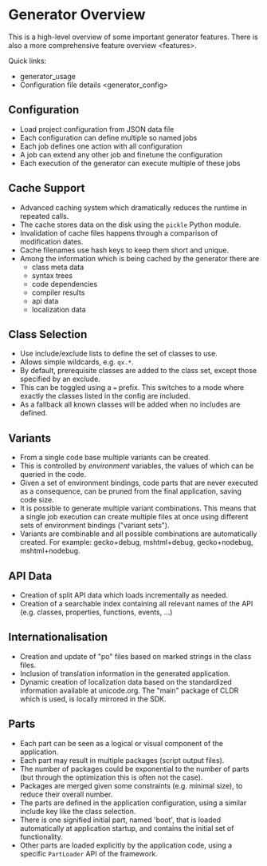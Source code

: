 Generator Overview
==================

This is a high-level overview of some important generator features. There is also a more comprehensive feature overview \<features\>.

Quick links:

-   generator\_usage
-   Configuration file details \<generator\_config\>

Configuration
-------------

-   Load project configuration from JSON data file
-   Each configuration can define multiple so named jobs
-   Each job defines one action with all configuration
-   A job can extend any other job and finetune the configuration
-   Each execution of the generator can execute multiple of these jobs

Cache Support
-------------

-   Advanced caching system which dramatically reduces the runtime in repeated calls.
-   The cache stores data on the disk using the `pickle` Python module.
-   Invalidation of cache files happens through a comparison of modification dates.
-   Cache filenames use hash keys to keep them short and unique.
-   Among the information which is being cached by the generator there are
    -   class meta data
    -   syntax trees
    -   code dependencies
    -   compiler results
    -   api data
    -   localization data

Class Selection
---------------

-   Use include/exclude lists to define the set of classes to use.
-   Allows simple wildcards, e.g. `qx.*`.
-   By default, prerequisite classes are added to the class set, except those specified by an exclude.
-   This can be toggled using a `=` prefix. This switches to a mode where exactly the classes listed in the config are included.
-   As a fallback all known classes will be added when no includes are defined.

Variants
--------

-   From a single code base multiple variants can be created.
-   This is controlled by *environment* variables, the values of which can be queried in the code.
-   Given a set of environment bindings, code parts that are never executed as a consequence, can be pruned from the final application, saving code size.
-   It is possible to generate multiple variant combinations. This means that a single job execution can create multiple files at once using different sets of environment bindings ("variant sets").
-   Variants are combinable and all possible combinations are automatically created. For example: gecko+debug, mshtml+debug, gecko+nodebug, mshtml+nodebug.

API Data
--------

-   Creation of split API data which loads incrementally as needed.
-   Creation of a searchable index containing all relevant names of the API (e.g. classes, properties, functions, events, ...)

Internationalisation
--------------------

-   Creation and update of "po" files based on marked strings in the class files.
-   Inclusion of translation information in the generated application.
-   Dynamic creation of localization data based on the standardized information available at unicode.org. The "main" package of CLDR which is used, is locally mirrored in the SDK.

Parts
-----

-   Each part can be seen as a logical or visual component of the application.
-   Each part may result in multiple packages (script output files).
-   The number of packages could be exponential to the number of parts (but through the optimization this is often not the case).
-   Packages are merged given some constraints (e.g. minimal size), to reduce their overall number.
-   The parts are defined in the application configuration, using a similar include key like the class selection.
-   There is one signified initial part, named 'boot', that is loaded automatically at application startup, and contains the initial set of functionality.
-   Other parts are loaded explicitly by the application code, using a specific `PartLoader` API of the framework.

